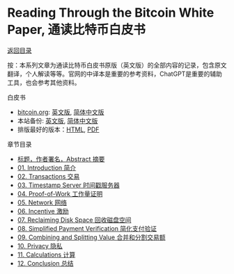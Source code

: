 # Reading Through the Bitcoin White Paper, 通读比特币白皮书

[返回目录](../index.md)

按：本系列文章为通读比特币白皮书原版（英文版）的全部内容的记录，包含原文翻译，个人解读等等。官网的中译本是重要的参考资料，ChatGPT是重要的辅助工具，也会参考其他资料。

白皮书

* [bitcoin.org](https://bitcoin.org/en/bitcoin-paper): [英文版](https://bitcoin.org/bitcoin.pdf), [简体中文版](https://bitcoin.org/files/bitcoin-paper/bitcoin_zh_cn.pdf)
* 本站备份: [英文版](bitcoin_en.pdf), [简体中文版](bitcoin_zh_cn.pdf)
* 排版最好的版本：[HTML](https://git.dhimmel.com/bitcoin-whitepaper/), [PDF](https://git.dhimmel.com/bitcoin-whitepaper/manuscript.pdf)

章节目录

* [标题，作者署名，Abstract 摘要](wp00.md)
* [01. Introduction 简介](wp01.md)
* [02. Transactions 交易](wp02.md)
* [03. Timestamp Server 时间戳服务器](wp03.md)
* [04. Proof-of-Work 工作量证明](wp04.md)
* [05. Network 网络](wp05.md)
* [06. Incentive 激励](wp06.md)
* [07. Reclaiming Disk Space 回收磁盘空间](wp07.md)
* [08. Simplified Payment Verification 简化支付验证](wp08.md)
* [09. Combining and Splitting Value 合并和分割交易额](wp09.md)
* [10. Privacy 隐私](wp10.md)
* [11. Calculations 计算](wp11.md)
* [12. Conclusion 总结](wp12.md)
